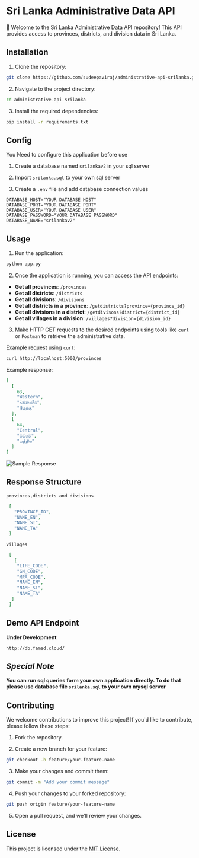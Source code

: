 # Sri Lanka Administrative Data API

👋 Welcome to the Sri Lanka Administrative Data API repository! This API provides access to provinces, districts, and division data in Sri Lanka.

## Installation

1. Clone the repository:

```bash
git clone https://github.com/sudeepaviraj/administrative-api-srilanka.git
```

2. Navigate to the project directory:

```bash
cd administrative-api-srilanka
```

3. Install the required dependencies:

```bash
pip install -r requirements.txt
```

## Config

You Need to configure this application before use
1. Create a database named ```srilankav2``` in your sql server 


2. Import ```srilanka.sql``` to your own sql server


3. Create a ```.env``` file and add database connection values 

```
DATABASE_HOST="YOUR DATABASE HOST"
DATABASE_PORT="YOUR DATABASE PORT"
DATABASE_USER="YOUR DATABASE USER"
DATABASE_PASSWORD="YOUR DATABASE PASSWORD"
DATABASE_NAME="srilankav2"
```

## Usage

1. Run the application:

```bash
python app.py
```

2. Once the application is running, you can access the API endpoints:

- **Get all provinces**: `/provinces`
- **Get all districts**: `/districts`
- **Get all divisions**: `/divisions`
- **Get all districts in a province**: `/getdistricts?province={province_id}`
- **Get all divisions in a district**: `/getdivisons?district={district_id}`
- **Get all villages in a division**: `/villages?division={division_id}`

3. Make HTTP GET requests to the desired endpoints using tools like `curl` or `Postman` to retrieve the administrative data.

Example request using `curl`:

```bash
curl http://localhost:5000/provinces
```

Example response:

```json
[   
  [
    63,
    "Western",
    "බස්නාහිර",
    "மேற்கு"
  ],
  [
    64,
    "Central",
    "මධ්‍යම",
    "மத்திய"
  ]
]
```

![Sample Response](https://i.postimg.cc/XJrqb8dM/Screenshot-2023-06-25-143005.png)

## Response Structure

```provinces,districts and divisions```
```json
 [
   "PROVINCE_ID",
   "NAME_EN",
   "NAME_SI",
   "NAME_TA"
 ]
```
```villages```
```json
 [
   [
    "LIFE_CODE",
    "GN_CODE",
    "MPA_CODE",
    "NAME_EN",
    "NAME_SI",
    "NAME_TA"
  ]
 ]
```

## Demo API Endpoint

**Under Development**

```http://db.famed.cloud/```

## *Special Note*

**You can run sql queries form your own application directly. To do that please use database file ```srilanka.sql``` to your own mysql server**

## Contributing

We welcome contributions to improve this project! If you'd like to contribute, please follow these steps:

1. Fork the repository.

2. Create a new branch for your feature:

```bash
git checkout -b feature/your-feature-name
```

3. Make your changes and commit them:

```bash
git commit -m "Add your commit message"
```

4. Push your changes to your forked repository:

```bash
git push origin feature/your-feature-name
```

5. Open a pull request, and we'll review your changes.

## License

This project is licensed under the [MIT License](LICENSE).
